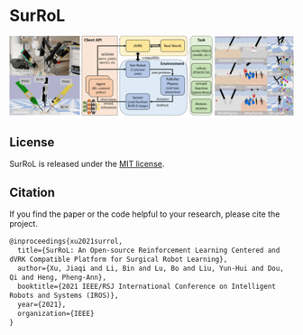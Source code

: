 # SurRoL

<p align="center">
   <img src="resources/surrol-overview.png" width="1000" alt="SurRoL"/>
</p>

## License

SurRoL is released under the [MIT license](LICENSE).

## Citation

If you find the paper or the code helpful to your research,
please cite the project.

```
@inproceedings{xu2021surrol,
  title={SurRoL: An Open-source Reinforcement Learning Centered and dVRK Compatible Platform for Surgical Robot Learning},
  author={Xu, Jiaqi and Li, Bin and Lu, Bo and Liu, Yun-Hui and Dou, Qi and Heng, Pheng-Ann},
  booktitle={2021 IEEE/RSJ International Conference on Intelligent Robots and Systems (IROS)},
  year={2021},
  organization={IEEE}
}
```
